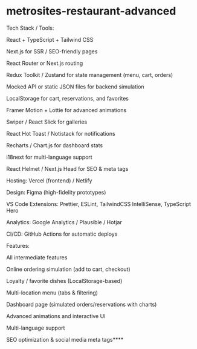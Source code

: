 # metrosites-restaurant-advanced

Tech Stack / Tools:

React + TypeScript + Tailwind CSS

Next.js for SSR / SEO-friendly pages

React Router or Next.js routing

Redux Toolkit / Zustand for state management (menu, cart, orders)

Mocked API or static JSON files for backend simulation

LocalStorage for cart, reservations, and favorites

Framer Motion + Lottie for advanced animations

Swiper / React Slick for galleries

React Hot Toast / Notistack for notifications

Recharts / Chart.js for dashboard stats

i18next for multi-language support

React Helmet / Next.js Head for SEO & meta tags

Hosting: Vercel (frontend) / Netlify

Design: Figma (high-fidelity prototypes)

VS Code Extensions: Prettier, ESLint, TailwindCSS IntelliSense, TypeScript Hero

Analytics: Google Analytics / Plausible / Hotjar

CI/CD: GitHub Actions for automatic deploys

Features:

All intermediate features

Online ordering simulation (add to cart, checkout)

Loyalty / favorite dishes (LocalStorage-based)

Multi-location menu (tabs & filtering)

Dashboard page (simulated orders/reservations with charts)

Advanced animations and interactive UI

Multi-language support

SEO optimization & social media meta tags****
